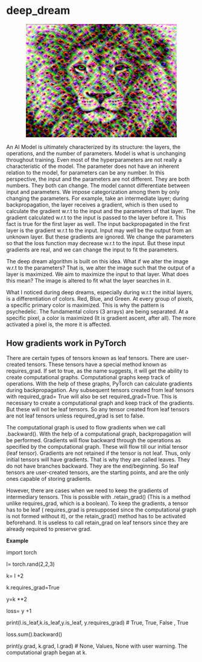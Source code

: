 # deep_dream
<p align="center">
<img src="https://github.com/JitheshPavan/deep_dream/blob/main/data/modified%20images/lion_output.png" alt="lion_output" width="400" height="300">
</p>
An AI Model is ultimately characterized by its structure: the layers, the operations, and the number of parameters. Model is what is unchanging throughout training. Even most of the hyperparameters are not really a characteristic of the model. The parameter does not have an inherent relation to the model, for parameters can be any number. In this perspective, the input and the parameters are not different. They are both numbers. They both can change. The model cannot differentiate between input and parameters. We impose categorization among them by only changing the parameters. For example, take an intermediate layer; during backpropagation, the layer receives a gradient, which is then used to calculate the gradient w.r.t to the input and the parameters of that layer. The gradient calculated w.r.t to the input is passed to the layer before it. This fact is true for the first layer as well. The input backpropagated in the first layer is the gradient w.r.t to the input. Input may well be the output from an unknown layer. But these gradients are ignored. We change the parameters so that the loss function may decrease w.r.t to the input. But these input gradients are real, and we can change the input to fit the parameters.

The deep dream algorithm is built on this idea. What if we alter the image w.r.t to the parameters? That is, we alter the image such that the output of a layer is maximized. We aim to maximize the input to that layer. What does this mean? The image is altered to fit what the layer searches in it. 
                
                
What I noticed during deep dreams, especially during w.r.t the initial layers, is a differentiation of colors. Red, Blue, and Green. At every group of pixels, a specific primary color is maximized. This is why the pattern is psychedelic. The fundamental colors (3 arrays) are being separated. At a specific pixel, a color is maximized (It is gradient ascent, after all). The more activated a pixel is, the more it is affected.

## How gradients work in PyTorch
There are certain types of tensors known as leaf tensors. There are user-created tensors. These tensors have a special method known as requires_grad. If set to true, as the name suggests, it will get the ability to create computational graphs. Computational graphs keep track of operations. With the help of these graphs, PyTorch can calculate gradients during backpropagation. Any subsequent tensors created from leaf tensors with required_grad= True will also be set required_grad=True. This is necessary to create a computational graph and keep track of the gradients. But these will not be leaf tensors. So any tensor created from leaf tensors are not leaf tensors unless required_grad is set to false.

The computational graph is used to flow gradients when we call .backward(). With the help of a computational graph, backpropagation will be performed. Gradients will flow backward through the operations as specified by the computational graph. These will flow till our initial tensor (leaf tensor). Gradients are not retained if the tensor is not leaf. Thus, only initial tensors will have gradients. That is why they are called leaves. They do not have branches backward. They are the end/beginning. So leaf tensors are user-created tensors, are the starting points, and are the only ones capable of storing gradients. 
   
However, there are cases when we need to keep the gradients of intermediary tensors. This is possible with .retain_grad() (This is a method unlike requires_grad, which is a boolean). To keep the gradients, a tensor has to be leaf ( requires_grad is presupposed since the computational graph is not formed without it), or the retain_grad() method has to be activated beforehand. It is useless to call retain_grad on leaf tensors since they are already required to preserve grad. 

 **Example**
 
 import torch
 
 l= torch.rand(2,2,3)
 
 k= l +2
 
 k.requires_grad=True
 
 y=k **2 
 
 loss= y +1
 
 print(l.is_leaf,k.is_leaf,y.is_leaf, y.requires_grad) # True, True, False , True
 
 loss.sum().backward()
 
 print(y.grad, k.grad, l.grad) # None, Values, None with user warning. The computational graph began at k. 
